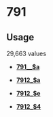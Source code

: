 # 791

## Usage

29,663 values

-   **[791\_\_$a](../../tags/791/791__a-1.md)**  

-   **[7912\_$a](../../tags/791/7912_a-2.md)**  

-   **[7912\_$e](../../tags/791/7912_e-3.md)**  

-   **[7912\_$4](../../tags/791/7912_4-4.md)**  


